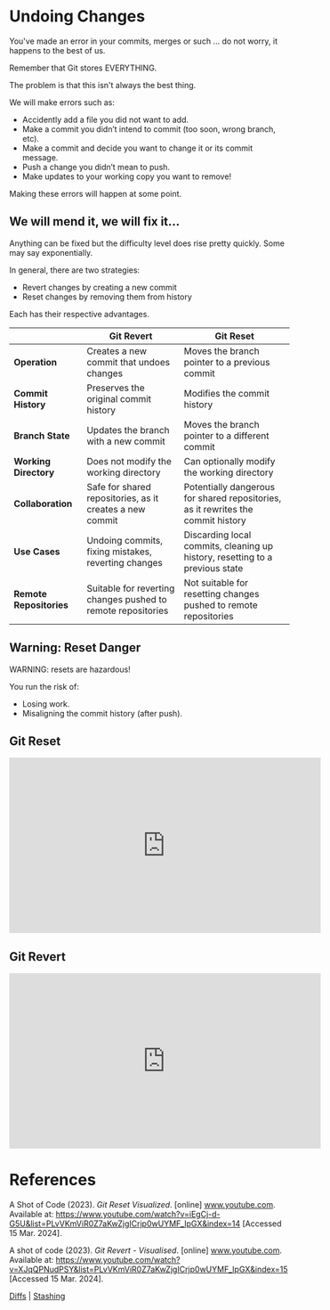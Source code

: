 # Undoing Changes

You've made an error in your commits, merges or such ... do not worry, it happens to the best of us.

Remember that Git stores EVERYTHING.

The problem is that this isn't always the best thing.

We will make errors such as:
- Accidently add a file you did not want to add.
- Make a commit you didn’t intend to commit (too soon, wrong branch, etc).
- Make a commit and decide you want to change it or its commit message.
- Push a change you didn’t mean to push.
- Make updates to your working copy you want to remove!

Making these errors will happen at some point.

## We will mend it, we will fix it...

Anything can be fixed but the difficulty level does rise pretty quickly. Some may say exponentially.

In general, there are two strategies:
- Revert changes by creating a new commit
- Reset changes by removing them from history

Each has their respective advantages.

|                         | Git Revert                                                   | Git Reset                                                                        |
| ----------------------- | ------------------------------------------------------------ | -------------------------------------------------------------------------------- |
| **Operation**           | Creates a new commit that undoes changes                     | Moves the branch pointer to a previous commit                                    |
| **Commit History**      | Preserves the original commit history                        | Modifies the commit history                                                      |
| **Branch State**        | Updates the branch with a new commit                         | Moves the branch pointer to a different commit                                   |
| **Working Directory**   | Does not modify the working directory                        | Can optionally modify the working directory                                      |
| **Collaboration**       | Safe for shared repositories, as it creates a new commit     | Potentially dangerous for shared repositories, as it rewrites the commit history |
| **Use Cases**           | Undoing commits, fixing mistakes, reverting changes          | Discarding local commits, cleaning up history, resetting to a previous state     |
| **Remote Repositories** | Suitable for reverting changes pushed to remote repositories | Not suitable for resetting changes pushed to remote repositories                 |

## Warning: Reset Danger

WARNING: resets are hazardous!

You run the risk of:
- Losing work.
- Misaligning the commit history (after push).

## Git Reset

<iframe width="560" height="315" src="https://www.youtube.com/embed/iEgCj-d-G5U?si=oHntqxD_L65V_k-E" title="YouTube video player" frameborder="0" allow="accelerometer; autoplay; clipboard-write; encrypted-media; gyroscope; picture-in-picture; web-share" allowfullscreen></iframe>

## Git Revert

<iframe width="560" height="315" src="https://www.youtube.com/embed/XJqQPNudPSY?si=RapMB35X1eefT6N4" title="YouTube video player" frameborder="0" allow="accelerometer; autoplay; clipboard-write; encrypted-media; gyroscope; picture-in-picture; web-share" allowfullscreen></iframe>

# References

A Shot of Code (2023). _Git Reset Visualized_. [online] www.youtube.com. Available at: https://www.youtube.com/watch?v=iEgCj-d-G5U&list=PLvVKmViR0Z7aKwZjgICrjp0wUYMF_IpGX&index=14 [Accessed 15 Mar. 2024].

A shot of code (2023). _Git Revert - Visualised_. [online] www.youtube.com. Available at: https://www.youtube.com/watch?v=XJqQPNudPSY&list=PLvVKmViR0Z7aKwZjgICrjp0wUYMF_IpGX&index=15 [Accessed 15 Mar. 2024].


[Diffs](14-diffs.md) | [Stashing](17-stashing.md)
